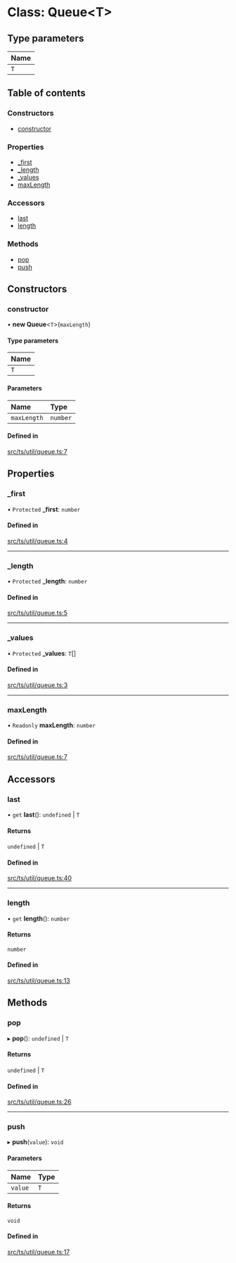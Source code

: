 # Class: Queue<T\>

## Type parameters

| Name |
| :------ |
| `T` |

## Table of contents

### Constructors

- [constructor](Queue.md#constructor)

### Properties

- [\_first](Queue.md#_first)
- [\_length](Queue.md#_length)
- [\_values](Queue.md#_values)
- [maxLength](Queue.md#maxlength)

### Accessors

- [last](Queue.md#last)
- [length](Queue.md#length)

### Methods

- [pop](Queue.md#pop)
- [push](Queue.md#push)

## Constructors

### constructor

• **new Queue**<`T`\>(`maxLength`)

#### Type parameters

| Name |
| :------ |
| `T` |

#### Parameters

| Name | Type |
| :------ | :------ |
| `maxLength` | `number` |

#### Defined in

[src/ts/util/queue.ts:7](https://gitlab.com/i3-market/code/wp3/t3.2/i3m-wallet-monorepo/-/blob/7bac7f16/packages/wallet-protocol/src/ts/util/queue.ts#L7)

## Properties

### \_first

• `Protected` **\_first**: `number`

#### Defined in

[src/ts/util/queue.ts:4](https://gitlab.com/i3-market/code/wp3/t3.2/i3m-wallet-monorepo/-/blob/7bac7f16/packages/wallet-protocol/src/ts/util/queue.ts#L4)

___

### \_length

• `Protected` **\_length**: `number`

#### Defined in

[src/ts/util/queue.ts:5](https://gitlab.com/i3-market/code/wp3/t3.2/i3m-wallet-monorepo/-/blob/7bac7f16/packages/wallet-protocol/src/ts/util/queue.ts#L5)

___

### \_values

• `Protected` **\_values**: `T`[]

#### Defined in

[src/ts/util/queue.ts:3](https://gitlab.com/i3-market/code/wp3/t3.2/i3m-wallet-monorepo/-/blob/7bac7f16/packages/wallet-protocol/src/ts/util/queue.ts#L3)

___

### maxLength

• `Readonly` **maxLength**: `number`

#### Defined in

[src/ts/util/queue.ts:7](https://gitlab.com/i3-market/code/wp3/t3.2/i3m-wallet-monorepo/-/blob/7bac7f16/packages/wallet-protocol/src/ts/util/queue.ts#L7)

## Accessors

### last

• `get` **last**(): `undefined` \| `T`

#### Returns

`undefined` \| `T`

#### Defined in

[src/ts/util/queue.ts:40](https://gitlab.com/i3-market/code/wp3/t3.2/i3m-wallet-monorepo/-/blob/7bac7f16/packages/wallet-protocol/src/ts/util/queue.ts#L40)

___

### length

• `get` **length**(): `number`

#### Returns

`number`

#### Defined in

[src/ts/util/queue.ts:13](https://gitlab.com/i3-market/code/wp3/t3.2/i3m-wallet-monorepo/-/blob/7bac7f16/packages/wallet-protocol/src/ts/util/queue.ts#L13)

## Methods

### pop

▸ **pop**(): `undefined` \| `T`

#### Returns

`undefined` \| `T`

#### Defined in

[src/ts/util/queue.ts:26](https://gitlab.com/i3-market/code/wp3/t3.2/i3m-wallet-monorepo/-/blob/7bac7f16/packages/wallet-protocol/src/ts/util/queue.ts#L26)

___

### push

▸ **push**(`value`): `void`

#### Parameters

| Name | Type |
| :------ | :------ |
| `value` | `T` |

#### Returns

`void`

#### Defined in

[src/ts/util/queue.ts:17](https://gitlab.com/i3-market/code/wp3/t3.2/i3m-wallet-monorepo/-/blob/7bac7f16/packages/wallet-protocol/src/ts/util/queue.ts#L17)
